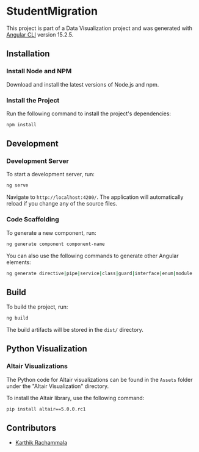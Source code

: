 
# StudentMigration

This project is part of a Data Visualization project and was generated with [Angular CLI](https://github.com/angular/angular-cli) version 15.2.5.

## Installation

### Install Node and NPM
Download and install the latest versions of Node.js and npm.

### Install the Project
Run the following command to install the project's dependencies:
```bash
npm install
```

## Development

### Development Server
To start a development server, run:
```bash
ng serve
```
Navigate to `http://localhost:4200/`. The application will automatically reload if you change any of the source files.

### Code Scaffolding
To generate a new component, run:
```bash
ng generate component component-name
```
You can also use the following commands to generate other Angular elements:
```bash
ng generate directive|pipe|service|class|guard|interface|enum|module
```

## Build

To build the project, run:
```bash
ng build
```
The build artifacts will be stored in the `dist/` directory.

## Python Visualization

### Altair Visualizations
The Python code for Altair visualizations can be found in the `Assets` folder under the "Altair Visualization" directory.

To install the Altair library, use the following command:
```bash
pip install altair==5.0.0.rc1
```

## Contributors

- [Karthik Rachammala](https://github.com/karthikRachamalli1995)
